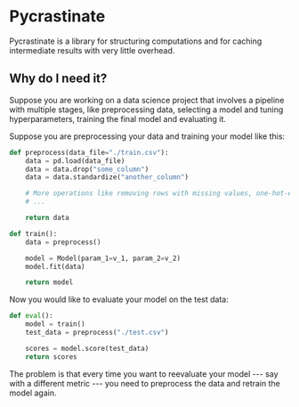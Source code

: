 # Pycrastinate

Pycrastinate is a library for structuring computations and for caching intermediate results with very little overhead.


## Why do I need it?

Suppose you are working on a data science project that involves a pipeline with multiple stages, like preprocessing data, selecting a model and tuning hyperparameters, training the final model and evaluating it.

Suppose you are preprocessing your data and training your model like this:
```python
def preprocess(data_file="./train.csv"):
    data = pd.load(data_file)
    data = data.drop("some_column")
    data = data.standardize("another_column")

    # More operations like removing rows with missing values, one-hot-encoding, etc
    # ...

    return data

def train():
    data = preprocess()

    model = Model(param_1=v_1, param_2=v_2)
    model.fit(data)

    return model
```

Now you would like to evaluate your model on the test data:
```python
def eval():
    model = train()
    test_data = preprocess("./test.csv")

    scores = model.score(test_data)
    return scores
```

The problem is that every time you want to reevaluate your model --- say with a different metric --- you need to preprocess the data and retrain the model again.
